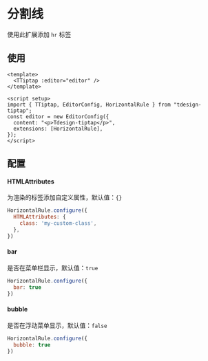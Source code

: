 # 分割线

使用此扩展添加 `hr` 标签

## 使用

``` vue
<template>
  <TTiptap :editor="editor" />
</template>

<script setup>
import { TTiptap, EditorConfig, HorizontalRule } from "tdesign-tiptap";
const editor = new EditorConfig({
  content: "<p>Tdesign-tiptap</p>",
  extensions: [HorizontalRule],
});
</script>
```
## 配置

#### HTMLAttributes

为渲染的标签添加自定义属性，默认值：`{}`

```js
HorizontalRule.configure({
  HTMLAttributes: {
    class: 'my-custom-class',
  },
})
```

#### bar

是否在菜单栏显示，默认值：`true`

```js
HorizontalRule.configure({
  bar: true
})
```

#### bubble

是否在浮动菜单显示，默认值：`false`

```js
HorizontalRule.configure({
  bubble: true
})
```
